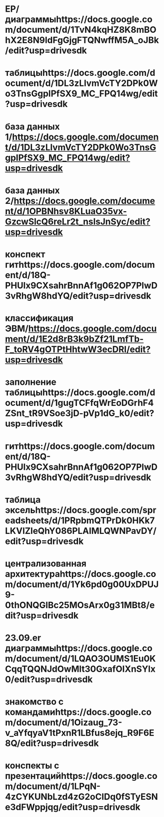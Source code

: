 # ЕР/диаграммыhttps://docs.google.com/document/d/1TvN4kqHZ8K8mBOhX2E8N9IdFgGjgFTQNwffM5A_oJBk/edit?usp=drivesdk
# таблицыhttps://docs.google.com/document/d/1DL3zLlvmVcTY2DPk0Wo3TnsGgpIPfSX9_MC_FPQ14wg/edit?usp=drivesdk
# база данных 1/https://docs.google.com/document/d/1DL3zLlvmVcTY2DPk0Wo3TnsGgpIPfSX9_MC_FPQ14wg/edit?usp=drivesdk
# база данных 2/https://docs.google.com/document/d/1OPBNhsv8KLuaO35vx-GzcwSlcQ6reLr2t_nsIsJnSyc/edit?usp=drivesdk
# конспект гитhttps://docs.google.com/document/d/18Q-PHUlx9CXsahrBnnAf1g062OP7PlwD3vRhgW8hdYQ/edit?usp=drivesdk
# классификация ЭВМ/https://docs.google.com/document/d/1E2d8rB3k9bZf21LmfTb-F_toRV4gOTPtHhtwW3ecDRI/edit?usp=drivesdk
# заполнение таблицыhttps://docs.google.com/document/d/1gugTCFfqWrEoDGrhF4ZSnt_tR9VSoe3jD-pVp1dG_k0/edit?usp=drivesdk
# гитhttps://docs.google.com/document/d/18Q-PHUlx9CXsahrBnnAf1g062OP7PlwD3vRhgW8hdYQ/edit?usp=drivesdk
# таблица эксельhttps://docs.google.com/spreadsheets/d/1PRpbmQTPrDk0HKk7LKVIZleQhY086PLAIMLQWNPavDY/edit?usp=drivesdk
# централизованная архитектураhttps://docs.google.com/document/d/1Yk6pd0g00UxDPUJ9-0thONQGlBc25MOsArx0g31MBt8/edit?usp=drivesdk
# 23.09.er диаграммыhttps://docs.google.com/document/d/1LQAO3OUMS1Eu0KCqqTQQNJdOwMlt30GxafOIXnSYlx0/edit?usp=drivesdk
# знакомство с командамиhttps://docs.google.com/document/d/1Oizaug_73-v_aYfqyaV1tPxnR1LBfus8ejq_R9F6E8Q/edit?usp=drivesdk
# конспекты с презентацийhttps://docs.google.com/document/d/1LPqN-4zCYKUNbLzd4zG2oCIDq0fSTyESNe3dFWppjqg/edit?usp=drivesdk
